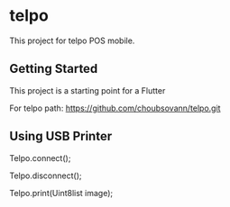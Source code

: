 # telpo

This project for telpo POS mobile.

## Getting Started

This project is a starting point for a Flutter

For telpo path: https://github.com/choubsovann/telpo.git

## Using USB Printer

Telpo.connect();

Telpo.disconnect();

Telpo.print(Uint8list image);